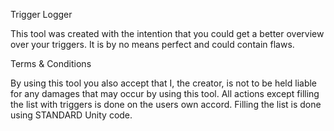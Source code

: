 Trigger Logger

This tool was created with the intention that you could get
a better overview over your triggers. It is by no means perfect
and could contain flaws.

Terms & Conditions

By using this tool you also accept that I, the creator, is not to be held liable for any damages that may occur by using this tool.
All actions except filling the list with triggers is done on the users own accord.
Filling the list is done using STANDARD Unity code.